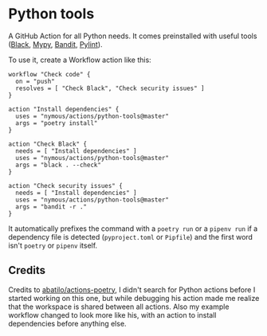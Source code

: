 # Python tools

A GitHub Action for all Python needs. It comes preinstalled with useful tools
([Black][black], [Mypy][mypy], [Bandit][bandit], [Pylint][pylint]).

To use it, create a Workflow action like this:

```workflow
workflow "Check code" {
  on = "push"
  resolves = [ "Check Black", "Check security issues" ]
}

action "Install dependencies" {
  uses = "nymous/actions/python-tools@master"
  args = "poetry install"
}

action "Check Black" {
  needs = [ "Install dependencies" ]
  uses = "nymous/actions/python-tools@master"
  args = "black . --check"
}

action "Check security issues" {
  needs = [ "Install dependencies" ]
  uses = "nymous/actions/python-tools@master"
  args = "bandit -r ."
}
```

It automatically prefixes the command with a `poetry run` or a `pipenv run` if a
dependency file is detected (`pyproject.toml` or `Pipfile`) and the first word
isn't `poetry` or `pipenv` itself.

## Credits

Credits to [abatilo/actions-poetry](https://github.com/abatilo/actions-poetry),
I didn't search for Python actions before I started working on this one, but
while debugging his action made me realize that the workspace is shared between
all actions. Also my example workflow changed to look more like his, with an
action to install dependencies before anything else.

[poetry]: https://poetry.eustace.io/
[pipenv]: https://docs.pipenv.org/en/latest/
[black]: https://github.com/python/black
[pylint]: https://github.com/PyCQA/pylint
[pytest]: https://docs.pytest.org/en/latest/
[mypy]: http://mypy-lang.org/
[bandit]: https://github.com/PyCQA/bandit
